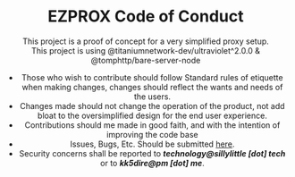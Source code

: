 <center>

# EZPROX Code of Conduct

This project is a proof of concept for a very simplified proxy setup. \
This project is using @titaniumnetwork-dev/ultraviolet^2.0.0 & @tomphttp/bare-server-node

- Those who wish to contribute should follow Standard rules of etiquette when making changes, changes should reflect the wants and needs of the users.
- Changes made should not change the operation of the product, not add bloat to the oversimplified design for the end user experience.
- Contributions should me made in good faith, and with the intention of improving the code base
- Issues, Bugs, Etc. Should be submitted [here](https://github.com/dswan36/SillyLittleFiles/issues/new/choose).
- Security concerns shall be reported to **_technology@sillylittle \[dot] tech_** or to **_kk5dire@pm \[dot] me_**.

</center>
